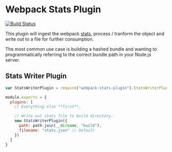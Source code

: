Webpack Stats Plugin
====================

[![Build Status][trav_img]][trav_site]

This plugin will ingest the webpack
[stats](https://github.com/webpack/docs/wiki/node.js-api#stats),
process / tranform the object and write out to a file for further consumption.

The most common use case is building a hashed bundle and wanting to
programmatically referring to the correct bundle path in your Node.js server.

## Stats Writer Plugin

```js
var StatsWriterPlugin = require("webpack-stats-plugin").StatsWriterPlugin;

module.exports = {
  plugins: [
    // Everything else **first**.

    // Write out stats file to build directory.
    new StatsWriterPlugin({
      path: path.join(__dirname, "build"),
      filename: "stats.json" // Default
    })
  ]
}
```

[trav]: https://travis-ci.org/
[trav_img]: https://api.travis-ci.org/FormidableLabs/webpack-stats-plugin.svg
[trav_site]: https://travis-ci.org/FormidableLabs/webpack-stats-plugin

